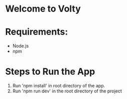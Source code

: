 # Welcome to Volty

# Requirements:

- Node.js
- npm

# Steps to Run the App

1. Run 'npm install' in root directory of the app.
2. Run 'npm run dev' in the root directory of the project
